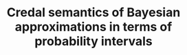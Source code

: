 ---
title: "Credal semantics of Bayesian approximations in terms of probability intervals"
year: 2009
pdf_url: "/research/visiongroup/publications/2008/fabio_08_papers/smcb09.pdf"
category: "nonvision"
author_list: "Fabio Cuzzolin"
grant: "NULL"
pub_in: " IEEE Transaction on Systems, Man, and Cybernetics"
---